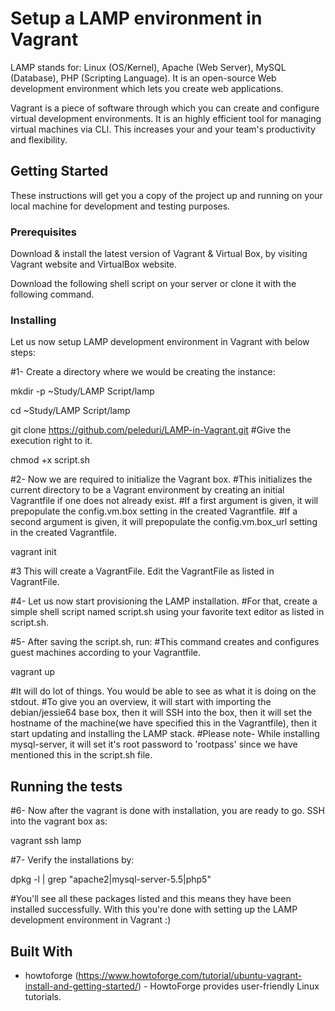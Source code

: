 # Setup a LAMP environment in Vagrant

LAMP stands for: Linux (OS/Kernel), Apache (Web Server), MySQL (Database), PHP (Scripting Language).
It is an open-source Web development environment which lets you create web applications. 

Vagrant is a piece of software through which you can create and configure virtual development environments.
It is an highly efficient tool for managing virtual machines via CLI. This increases your and your team's productivity and flexibility.


## Getting Started

These instructions will get you a copy of the project up and running on your local machine for development and testing purposes. 

### Prerequisites

Download & install the latest version of Vagrant & Virtual Box,
by visiting Vagrant website and VirtualBox website. 

Download the following shell script on your server or clone it with the following command.

### Installing

Let us now setup LAMP development environment in Vagrant with below steps:

#1- Create a directory where we would be creating the instance:

mkdir -p ~Study/LAMP Script/lamp

cd ~Study/LAMP Script/lamp

git clone https://github.com/peleduri/LAMP-in-Vagrant.git #Give the execution right to it. 

chmod +x script.sh


#2- Now we are required to initialize the Vagrant box. #This initializes the current directory to be a Vagrant environment by creating an initial Vagrantfile if one does not already exist. #If a first argument is given, it will prepopulate the config.vm.box setting in the created Vagrantfile. #If a second argument is given, it will prepopulate the config.vm.box_url setting in the created Vagrantfile.

vagrant init

#3 This will create a VagrantFile. Edit the VagrantFile as listed in VagrantFile.

#4- Let us now start provisioning the LAMP installation. #For that, create a simple shell script named script.sh using your favorite text editor as listed in script.sh.

#5- After saving the script.sh, run: #This command creates and configures guest machines according to your Vagrantfile.

vagrant up

#It will do lot of things. You would be able to see as what it is doing on the stdout. #To give you an overview, it will start with importing the debian/jessie64 base box, then it will SSH into the box, then it will set the hostname of the machine(we have specified this in the Vagrantfile), then it start updating and installing the LAMP stack. #Please note- While installing mysql-server, it will set it's root password to 'rootpass' since we have mentioned this in the script.sh file.


## Running the tests

#6- Now after the vagrant is done with installation, you are ready to go. SSH into the vagrant box as:

vagrant ssh lamp

#7- Verify the installations by:

dpkg -l | grep "apache2|mysql-server-5.5|php5"

#You'll see all these packages listed and this means they have been installed successfully. With this you're done with setting up the LAMP development environment in Vagrant :)


## Built With

* howtoforge (https://www.howtoforge.com/tutorial/ubuntu-vagrant-install-and-getting-started/) - HowtoForge provides user-friendly Linux tutorials.
